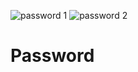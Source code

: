 ![password 1](https://user-images.githubusercontent.com/87549270/131066174-fb652f10-0223-4aa9-9a91-cd3733273bb8.PNG)
![password 2](https://user-images.githubusercontent.com/87549270/131066262-710da866-293f-4748-9959-469f4c93575f.PNG)
# Password
